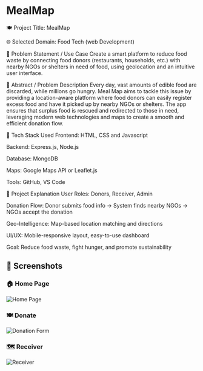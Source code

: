 # MealMap

🍽️ Project Title: 
MealMap

🌐 Selected Domain: 
 Food Tech (web Development)

🧠 Problem Statement / Use Case
Create a smart platform to reduce food waste by connecting food donors (restaurants, households, etc.) with nearby NGOs or shelters in need of food, using geolocation and an intuitive user interface.

📝 Abstract / Problem Description
Every day, vast amounts of edible food are discarded, while millions go hungry. Meal Map aims to tackle this issue by providing a location-aware platform where food donors can easily register excess food and have it picked up by nearby NGOs or shelters. The app ensures that surplus food is rescued and redirected to those in need, leveraging modern web technologies and maps to create a smooth and efficient donation flow.

🧰 Tech Stack Used
Frontend: HTML, CSS and Javascript

Backend: Express.js, Node.js

Database: MongoDB

Maps: Google Maps API or Leaflet.js

Tools: GitHub, VS Code

📖 Project Explanation
User Roles: Donors, Receiver, Admin

Donation Flow: Donor submits food info → System finds nearby NGOs → NGOs accept the donation

Geo-Intelligence: Map-based location matching and directions

UI/UX: Mobile-responsive layout, easy-to-use dashboard

Goal: Reduce food waste, fight hunger, and promote sustainability


## 📸 Screenshots

### 🏠 Home Page
![Home Page](screenshots/home.png)

### 🍽️ Donate
![Donation Form](screenshots/donate.png)

### 🗺️ Receiver
![Receiver](screenshots/receiver.png)

